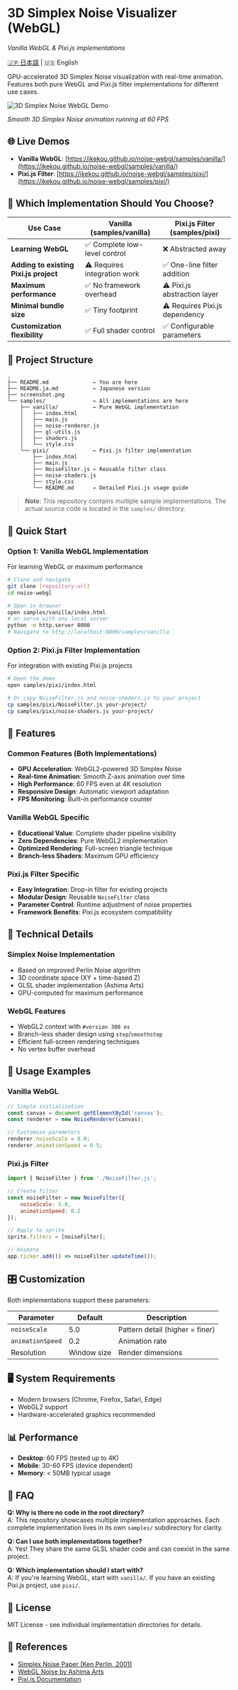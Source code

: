 # 3D Simplex Noise Visualizer (WebGL)
*Vanilla WebGL & Pixi.js implementations*

[🇯🇵 日本語](README.ja.md) | 🇺🇸 English

GPU-accelerated 3D Simplex Noise visualization with real-time animation. Features both pure WebGL and Pixi.js filter implementations for different use cases.

![3D Simplex Noise WebGL Demo](screenshot.png)

*Smooth 3D Simplex Noise animation running at 60 FPS*

## 🌐 Live Demos

- **Vanilla WebGL**: [https://ikekou.github.io/noise-webgl/samples/vanilla/](https://ikekou.github.io/noise-webgl/samples/vanilla/)
- **Pixi.js Filter**: [https://ikekou.github.io/noise-webgl/samples/pixi/](https://ikekou.github.io/noise-webgl/samples/pixi/)

## 🎯 Which Implementation Should You Choose?

| Use Case | Vanilla (samples/vanilla) | Pixi.js Filter (samples/pixi) |
|----------|--------------------------|--------------------------------|
| **Learning WebGL** | ✅ Complete low-level control | ❌ Abstracted away |
| **Adding to existing Pixi.js project** | ⚠️ Requires integration work | ✅ One-line filter addition |
| **Maximum performance** | ✅ No framework overhead | ⚠️ Pixi.js abstraction layer |
| **Minimal bundle size** | ✅ Tiny footprint | ⚠️ Requires Pixi.js dependency |
| **Customization flexibility** | ✅ Full shader control | ✅ Configurable parameters |

## 📁 Project Structure

```
.
├── README.md              ← You are here
├── README.ja.md           ← Japanese version
├── screenshot.png
└── samples/               ← All implementations are here
    ├── vanilla/           ← Pure WebGL implementation
    │   ├── index.html
    │   ├── main.js
    │   ├── noise-renderer.js
    │   ├── gl-utils.js
    │   ├── shaders.js
    │   └── style.css
    └── pixi/              ← Pixi.js filter implementation
        ├── index.html
        ├── main.js
        ├── NoiseFilter.js ← Reusable filter class
        ├── noise-shaders.js
        ├── style.css
        └── README.md      ← Detailed Pixi.js usage guide
```

> **Note**: This repository contains multiple sample implementations. The actual source code is located in the `samples/` directory.

## 🚀 Quick Start

### Option 1: Vanilla WebGL Implementation
For learning WebGL or maximum performance

```bash
# Clone and navigate
git clone [repository-url]
cd noise-webgl

# Open in browser
open samples/vanilla/index.html
# or serve with any local server
python -m http.server 8000
# Navigate to http://localhost:8000/samples/vanilla
```

### Option 2: Pixi.js Filter Implementation
For integration with existing Pixi.js projects

```bash
# Open the demo
open samples/pixi/index.html

# Or copy NoiseFilter.js and noise-shaders.js to your project
cp samples/pixi/NoiseFilter.js your-project/
cp samples/pixi/noise-shaders.js your-project/
```

## 🎨 Features

### Common Features (Both Implementations)
- **GPU Acceleration**: WebGL2-powered 3D Simplex Noise
- **Real-time Animation**: Smooth Z-axis animation over time
- **High Performance**: 60 FPS even at 4K resolution
- **Responsive Design**: Automatic viewport adaptation
- **FPS Monitoring**: Built-in performance counter

### Vanilla WebGL Specific
- **Educational Value**: Complete shader pipeline visibility
- **Zero Dependencies**: Pure WebGL2 implementation
- **Optimized Rendering**: Full-screen triangle technique
- **Branch-less Shaders**: Maximum GPU efficiency

### Pixi.js Filter Specific
- **Easy Integration**: Drop-in filter for existing projects
- **Modular Design**: Reusable `NoiseFilter` class
- **Parameter Control**: Runtime adjustment of noise properties
- **Framework Benefits**: Pixi.js ecosystem compatibility

## 🔧 Technical Details

### Simplex Noise Implementation
- Based on improved Perlin Noise algorithm
- 3D coordinate space (XY + time-based Z)  
- GLSL shader implementation (Ashima Arts)
- GPU-computed for maximum performance

### WebGL Features
- WebGL2 context with `#version 300 es`
- Branch-less shader design using `step`/`smoothstep`
- Efficient full-screen rendering techniques
- No vertex buffer overhead

## 📖 Usage Examples

### Vanilla WebGL
```javascript
// Simple initialization
const canvas = document.getElementById('canvas');
const renderer = new NoiseRenderer(canvas);

// Customize parameters
renderer.noiseScale = 8.0;
renderer.animationSpeed = 0.5;
```

### Pixi.js Filter
```javascript
import { NoiseFilter } from './NoiseFilter.js';

// Create filter
const noiseFilter = new NoiseFilter({
    noiseScale: 5.0,
    animationSpeed: 0.2
});

// Apply to sprite
sprite.filters = [noiseFilter];

// Animate
app.ticker.add(() => noiseFilter.updateTime());
```

## 🎛️ Customization

Both implementations support these parameters:

| Parameter | Default | Description |
|-----------|---------|-------------|
| `noiseScale` | 5.0 | Pattern detail (higher = finer) |
| `animationSpeed` | 0.2 | Animation rate |
| Resolution | Window size | Render dimensions |

## 🖥️ System Requirements

- Modern browsers (Chrome, Firefox, Safari, Edge)
- WebGL2 support
- Hardware-accelerated graphics recommended

## 📊 Performance

- **Desktop**: 60 FPS (tested up to 4K)
- **Mobile**: 30-60 FPS (device dependent)
- **Memory**: < 50MB typical usage

## 🤔 FAQ

**Q: Why is there no code in the root directory?**  
A: This repository showcases multiple implementation approaches. Each complete implementation lives in its own `samples/` subdirectory for clarity.

**Q: Can I use both implementations together?**  
A: Yes! They share the same GLSL shader code and can coexist in the same project.

**Q: Which implementation should I start with?**  
A: If you're learning WebGL, start with `vanilla/`. If you have an existing Pixi.js project, use `pixi/`.

## 📄 License

MIT License - see individual implementation directories for details.

## 🔗 References

- [Simplex Noise Paper (Ken Perlin, 2001)](https://weber.itn.liu.se/~stegu/simplexnoise/simplexnoise.pdf)
- [WebGL Noise by Ashima Arts](https://github.com/ashima/webgl-noise)
- [Pixi.js Documentation](https://pixijs.com/)